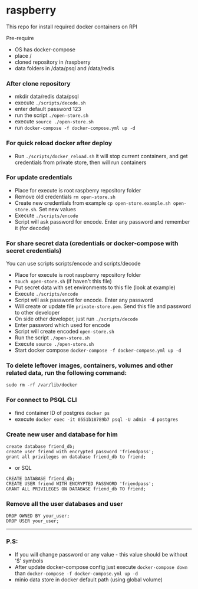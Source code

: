 # raspberry

This repo for install required docker containers on RPI

Pre-require
* OS has docker-compose
* place /
* cloned repository in /raspberry
* data folders in /data/psql and /data/redis

### After clone repository
* mkdir data/redis data/psql
* execute `./scripts/decode.sh`
* enter default password 123
* run the script `./open-store.sh`
* execute `source ./open-store.sh`
* run `docker-compose -f docker-compose.yml up -d`

### For quick reload docker after deploy
* Run `./scripts/docker_reload.sh` it will stop current containers, and get credentials from private store, then will run containers

### For update credentials
* Place for execute is root raspberry repository folder
* Remove old credentials `rm open-store.sh`
* Create new credentials from example `cp open-store.example.sh open-store.sh`. Set new values
* Execute `./scripts/encode`
* Script will ask password for encode. Enter any password and remember it (for decode)

### For share secret data (credentials or docker-compose with secret credentials)
You can use scripts scripts/encode and scripts/decode

* Place for execute is root raspberry repository folder
* `touch open-store.sh` (if haven't this file)
* Put secret data with set environments to this file (look at example)
* Execute `./scripts/encode`
* Script will ask password for encode. Enter any password
* Will create or update file `private-store.pem`. Send this file and password to other developer
* On side other developer, just run `./scripts/decode`
* Enter password which used for encode
* Script will create encoded `open-store.sh`
* Run the script `./open-store.sh`
* Execute `source ./open-store.sh`
* Start docker compose `docker-compose -f docker-compose.yml up -d`

### To delete leftover images, containers, volumes and other related data, run the following command:

`sudo rm -rf /var/lib/docker`

### For connect to PSQL CLI
* find container ID of postgres ```docker ps```
* execute ```docker exec -it 0551b18789b7 psql -U admin -d postgres```

### Create new user and database for him
```
create database friend_db;
create user friend with encrypted password 'friendpass';
grant all privileges on database friend_db to friend;
```
* or SQL
```
CREATE DATABASE friend_db;
CREATE USER friend WITH ENCRYPTED PASSWORD 'friendpass';
GRANT ALL PRIVILEGES ON DATABASE friend_db TO friend;
```

### Remove all the user databases and user
```
DROP OWNED BY your_user;
DROP USER your_user;
```

___
### P.S:
* If you will change password or any value - this value should be without '$' symbols
* After update docker-compose config just execute `docker-compose down` than `docker-compose -f docker-compose.yml up -d`
* minio data store in docker default path (using global volume)
